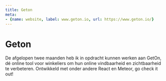 ```yaml
---
title: Geton
meta: 
- {name: website, label: www.geton.io, url: https://www.geton.io/}
---
```

# Geton 
De afgelopen twee maanden heb ik in opdracht kunnen werken aan GetOn, dé online tool voor winkeliers om hun online vindbaarheid en zichtbaarheid te verbeteren. Ontwikkeld met onder andere React en Meteor, go check it out!